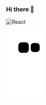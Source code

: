 ### Hi there 👋
![React](https://img.shields.io/badge/react-%2320232a.svg?style=for-the-badge&logo=react&logoColor=%2361DAFB)

![snake svg](
https://github.com/CasianovDenis/CasianovDenis/blob/output/github-contribution-grid-snake.svg)

